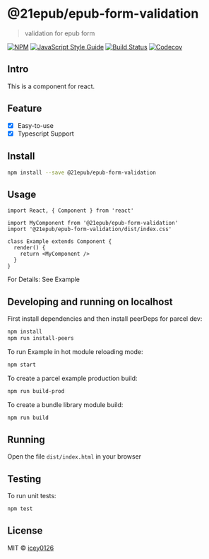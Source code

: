 # @21epub/epub-form-validation

> validation for epub form

[![NPM](https://img.shields.io/npm/v/@21epub/epub-form-validation.svg)](https://www.npmjs.com/package/@21epub/epub-form-validation) [![JavaScript Style Guide](https://img.shields.io/badge/code_style-standard-brightgreen.svg)](https://standardjs.com) [![Build Status](https://img.shields.io/travis/com/21epub/epub-form-validation)](https://travis-ci.com/github/21epub/epub-form-validation) [![Codecov](https://img.shields.io/codecov/c/github/21epub/epub-form-validation)](https://codecov.io/gh/21epub/epub-form-validation)

## Intro

This is a component for react.

## Feature

- [x] Easy-to-use
- [x] Typescript Support

## Install

```bash
npm install --save @21epub/epub-form-validation
```

## Usage

```tsx
import React, { Component } from 'react'

import MyComponent from '@21epub/epub-form-validation'
import '@21epub/epub-form-validation/dist/index.css'

class Example extends Component {
  render() {
    return <MyComponent />
  }
}
```

For Details: See Example

## Developing and running on localhost

First install dependencies and then install peerDeps for parcel dev:

```sh
npm install
npm run install-peers
```

To run Example in hot module reloading mode:

```sh
npm start
```

To create a parcel example production build:

```sh
npm run build-prod
```

To create a bundle library module build:

```sh
npm run build
```

## Running

Open the file `dist/index.html` in your browser

## Testing

To run unit tests:

```sh
npm test
```

## License

MIT © [icey0126](https://github.com/icey0126)
